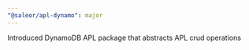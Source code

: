 ```yaml
---
"@saleor/apl-dynamo": major
---
```


Introduced DynamoDB APL package that abstracts APL crud operations
